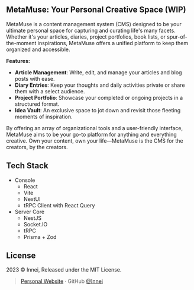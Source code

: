 ## MetaMuse: Your Personal Creative Space (WIP)

MetaMuse is a content management system (CMS) designed to be your ultimate personal space for capturing and curating life's many facets. Whether it's your articles, diaries, project portfolios, book lists, or spur-of-the-moment inspirations, MetaMuse offers a unified platform to keep them organized and accessible.

**Features:**

- **Article Management**: Write, edit, and manage your articles and blog posts with ease.
- **Diary Entries**: Keep your thoughts and daily activities private or share them with a select audience.
- **Project Portfolio**: Showcase your completed or ongoing projects in a structured format.
- **Idea Vault**: An exclusive space to jot down and revisit those fleeting moments of inspiration.
<!-- - **Book List Management**: Keep track of books you've read, want to read, or are currently reading. -->

By offering an array of organizational tools and a user-friendly interface, MetaMuse aims to be your go-to platform for anything and everything creative. Own your content, own your life—MetaMuse is the CMS for the creators, by the creators.

## Tech Stack

- Console
  - React
  - Vite
  - NextUI
  - tRPC Client with React Query
- Server Core
  - NestJS
  - Socket.IO
  - tRPC
  - Prisma + Zod

## License

2023 © Innei, Released under the MIT License.

> [Personal Website](https://innei.in/) · GitHub [@Innei](https://github.com/innei/)
